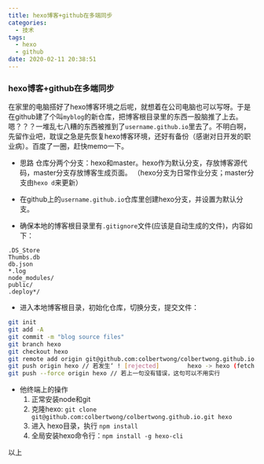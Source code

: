 ```yaml
---
title: hexo博客+github在多端同步
categories:
  - 技术
tags:
  - hexo
  - github
date: 2020-02-11 20:38:51
---
```


### hexo博客+github在多端同步

在家里的电脑搭好了hexo博客环境之后呢，就想着在公司电脑也可以写呀。于是在github建了个叫`myblog`的新仓库，把博客根目录里的东西一股脑推了上去。嗯？？？一堆乱七八糟的东西被推到了`username.github.io`里去了。不明白啊，先留作业吧，耽误之急是先恢复hexo博客环境，还好有备份（感谢对日开发的职业病）。百度了一圈，赶快memo一下。

- 思路
仓库分两个分支：hexo和master。hexo作为默认分支，存放博客源代码，master分支存放博客生成页面。
（hexo分支为日常作业分支；master分支由`hexo d`来更新）

- 在github上的`username.github.io`仓库里创建hexo分支，并设置为默认分支。
- 确保本地的博客根目录里有`.gitignore`文件(应该是自动生成的文件)，内容如下：

```
.DS_Store
Thumbs.db
db.json
*.log
node_modules/
public/
.deploy*/
```

- 进入本地博客根目录，初始化仓库，切换分支，提交文件：

``` bash
git init
git add -A
git commit -m "blog source files"
git branch hexo
git checkout hexo
git remote add origin git@github.com:colbertwong/colbertwong.github.io.git
git push origin hexo // 若发生‘ ! [rejected]        hexo -> hexo (fetch first)’错误，那就强制更新
git push --force origin hexo // 若上一句没有错误，这句可以不用实行
```

- 他终端上的操作
   1. 正常安装node和git
   2. 克隆hexo: `git clone git@github.com:colbertwong/colbertwong.github.io.git hexo`
   3. 进入 hexo目录，执行 `npm install`
   4. 全局安装hexo命令行：`npm install -g hexo-cli`


以上
   


